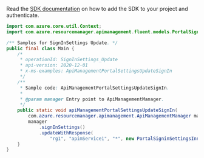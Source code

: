 Read the [SDK documentation](https://github.com/Azure/azure-sdk-for-java/blob/azure-resourcemanager-apimanagement_1.0.0-beta.2/sdk/apimanagement/azure-resourcemanager-apimanagement/README.md) on how to add the SDK to your project and authenticate.

```java
import com.azure.core.util.Context;
import com.azure.resourcemanager.apimanagement.fluent.models.PortalSigninSettingsInner;

/** Samples for SignInSettings Update. */
public final class Main {
    /*
     * operationId: SignInSettings_Update
     * api-version: 2020-12-01
     * x-ms-examples: ApiManagementPortalSettingsUpdateSignIn
     */
    /**
     * Sample code: ApiManagementPortalSettingsUpdateSignIn.
     *
     * @param manager Entry point to ApiManagementManager.
     */
    public static void apiManagementPortalSettingsUpdateSignIn(
        com.azure.resourcemanager.apimanagement.ApiManagementManager manager) {
        manager
            .signInSettings()
            .updateWithResponse(
                "rg1", "apimService1", "*", new PortalSigninSettingsInner().withEnabled(true), Context.NONE);
    }
}
```

